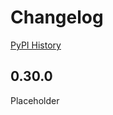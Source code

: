# Changelog

[PyPI History][1]

[1]: https://pypi.org/project/google-cloud-speech/#history

## 0.30.0

Placeholder
